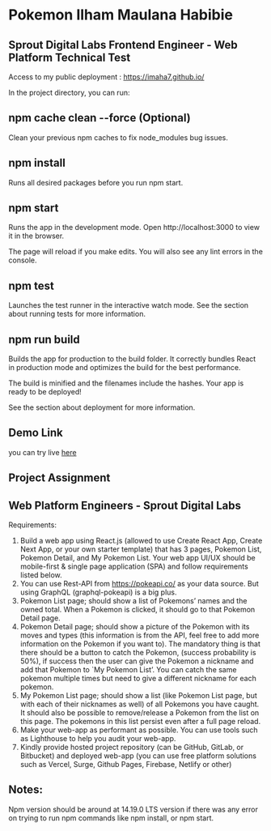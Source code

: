 # Pokemon Ilham Maulana Habibie

## Sprout Digital Labs Frontend Engineer - Web Platform Technical Test

Access to my public deployment : https://imaha7.github.io/

In the project directory, you can run:

## npm cache clean --force (Optional)

Clean your previous npm caches to fix node_modules bug issues.

## npm install

Runs all desired packages before you run npm start.

## npm start

Runs the app in the development mode.
Open http://localhost:3000 to view it in the browser.

The page will reload if you make edits.
You will also see any lint errors in the console.

## npm test

Launches the test runner in the interactive watch mode.
See the section about running tests for more information.

## npm run build

Builds the app for production to the build folder.
It correctly bundles React in production mode and optimizes the build for the best performance.

The build is minified and the filenames include the hashes.
Your app is ready to be deployed!

See the section about deployment for more information.

## Demo Link

you can try live [here](https://pokemon.vercel.app)

## Project Assignment

## Web Platform Engineers - Sprout Digital Labs

Requirements:

1. Build a web app using React.js (allowed to use Create React App, Create Next
   App, or your own starter template) that has 3 pages, Pokemon List, Pokemon
   Detail, and My Pokemon List. Your web app UI/UX should be mobile-first &
   single page application (SPA) and follow requirements listed below.
2. You can use Rest-API from https://pokeapi.co/ as your data source. But using
   GraphQL (graphql-pokeapi) is a big plus.
3. Pokemon List page; should show a list of Pokemons’ names and the owned
   total. When a Pokemon is clicked, it should go to that Pokemon Detail page.
4. Pokemon Detail page; should show a picture of the Pokemon with its moves
   and types (this information is from the API, feel free to add more information
   on the Pokemon if you want to). The mandatory thing is that there should be
   a button to catch the Pokemon, (success probability is 50%), if success then
   the user can give the Pokemon a nickname and add that Pokemon to `My
   Pokemon List’. You can catch the same pokemon multiple times but need to
   give a different nickname for each pokemon.
5. My Pokemon List page; should show a list (like Pokemon List page, but with
   each of their nicknames as well) of all Pokemons you have caught. It should
   also be possible to remove/release a Pokemon from the list on this page. The
   pokemons in this list persist even after a full page reload.
6. Make your web-app as performant as possible. You can use tools such as
   Lighthouse to help you audit your web-app.
7. Kindly provide hosted project repository (can be GitHub, GitLab, or
   Bitbucket) and deployed web-app (you can use free platform solutions such
   as Vercel, Surge, Github Pages, Firebase, Netlify or other)

## Notes:

Npm version should be around at 14.19.0 LTS version if there was any error on trying to run npm commands like npm install, or npm start.
